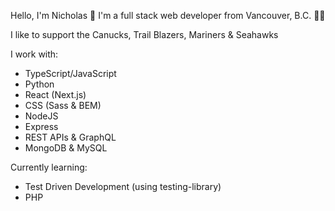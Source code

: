 Hello, I'm Nicholas 👋 I'm a full stack web developer from Vancouver, B.C. 🚵‍♂️ 

I like to support the Canucks, Trail Blazers, Mariners & Seahawks

I work with: 
- TypeScript/JavaScript
- Python
- React (Next.js)
- CSS (Sass & BEM)
- NodeJS
- Express
- REST APIs & GraphQL
- MongoDB & MySQL

Currently learning: 
- Test Driven Development (using testing-library)
- PHP
